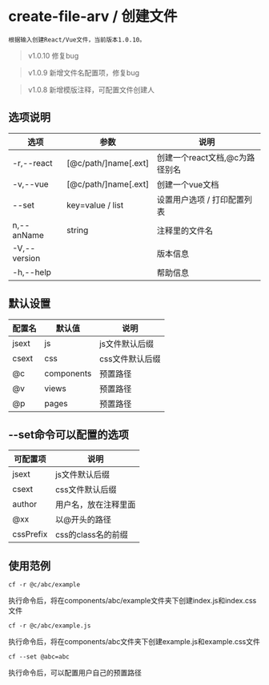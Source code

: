 # create-file-arv / 创建文件

    根据输入创建React/Vue文件，当前版本1.0.10。

>v1.0.10 修复bug

>v1.0.9 新增文件名配置项，修复bug

>v1.0.8 新增模版注释，可配置文件创建人

## 选项说明

选项|参数|说明
-|-|-
-r,--react|[@c/path/]name[.ext]|创建一个react文档,@c为路径别名
-v,--vue|[@c/path/]name[.ext]|创建一个vue文档
--set|key=value / list|设置用户选项 / 打印配置列表
n,--anName|string|注释里的文件名
-V,--version||版本信息
-h,--help||帮助信息

## 默认设置
配置名|默认值|说明
-|-|-
jsext|js|js文件默认后缀
csext|css|css文件默认后缀
@c|components|预置路径
@v|views|预置路径
@p|pages|预置路径

## --set命令可以配置的选项

可配置项|说明
-|-
jsext|js文件默认后缀
csext|css文件默认后缀
author|用户名，放在注释里面
@xx|以@开头的路径
cssPrefix|css的class名的前缀

## 使用范例

``
    cf -r @c/abc/example
``

 执行命令后，将在components/abc/example文件夹下创建index.js和index.css文件

``
    cf -r @c/abc/example.js
``

 执行命令后，将在components/abc文件夹下创建example.js和example.css文件

``
    cf --set @abc=abc
``

 执行命令后，可以配置用户自己的预置路径